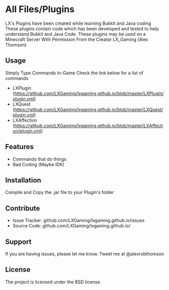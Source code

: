 All Files/Plugins
========

LX's Plugins have been created while learning Bukkit and Java coding
These plugins contain code which has been developed and tested to help understand Bukkit and Java Code. 
These plugins may be used on a Minecraft Server With Permission From the Creator LX_Gaming (Alex Thomson)

Usage
----- 

Simply Type Commands In-Game
Check the link below for a list of commands
- LXPlugin
(https://github.com/LXGaming/lxgaming.github.io/blob/master/LXPlugin/plugin.yml)
- LXQuest
(https://github.com/LXGaming/lxgaming.github.io/blob/master/LXQuest/plugin.yml)
- LXAffection
(https://github.com/LXGaming/lxgaming.github.io/blob/master/LXAffection/plugin.yml)

Features
--------

- Commands that do things
- Bad Coding (Maybe IDK)

Installation
------------
Compile and Copy the .jar file to your Plugin's folder

Contribute
----------

- Issue Tracker: github.com/LXGaming/lxgaming.github.io/issues
- Source Code: github.com/LXGaming/lxgaming.github.io/

Support
-------

If you are having issues, please let me know.
Tweet me at @alexrobthomson

License
-------

The project is licensed under the BSD license.
